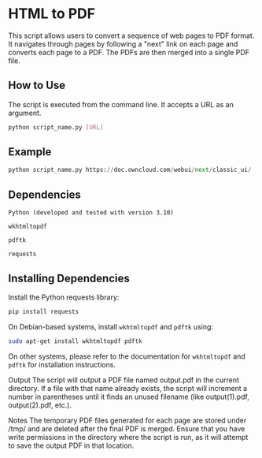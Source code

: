 # HTML to PDF

This script allows users to convert a sequence of web pages to PDF format. 
It navigates through pages by following a "next" link on each page and 
converts each page to a PDF. The PDFs are then merged into a single PDF 
file.

## How to Use

The script is executed from the command line. It accepts a 
URL as an argument.

```bash
python script_name.py [URL]
```

## Example

```python
python script_name.py https://doc.owncloud.com/webui/next/classic_ui/
```

## Dependencies

`Python (developed and tested with version 3.10)`

`wkhtmltopdf`

`pdftk`

`requests`

## Installing Dependencies

Install the Python requests library:

```bash
pip install requests
```
On Debian-based systems, install `wkhtmltopdf` and `pdftk` using:

```bash
sudo apt-get install wkhtmltopdf pdftk
```
On other systems, please refer to the documentation for `wkhtmltopdf` and 
`pdftk` for installation instructions.

Output
The script will output a PDF file named output.pdf in the current 
directory. If a file with that name already exists, the script will 
increment a number in parentheses until it finds an unused filename (like 
output(1).pdf, output(2).pdf, etc.).

Notes
The temporary PDF files generated for each page are stored under /tmp/ 
and are deleted after the final PDF is merged.
Ensure that you have write permissions in the directory where the script 
is run, as it will attempt to save the output PDF in that location.
